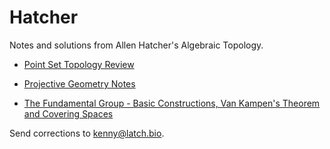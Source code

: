 Hatcher
===

Notes and solutions from Allen Hatcher's Algebraic Topology.


- [Point Set Topology Review](./point_set_review)
- [Projective Geometry Notes](./projective_geometry/projective_geometry.pdf)


- [The Fundamental Group - Basic Constructions, Van Kampen's Theorem and Covering Spaces](./projective_geometry/projective_geometry.pdf)

Send corrections to kenny@latch.bio.
